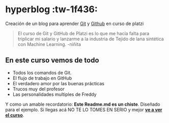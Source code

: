 # hyperblog :tw-1f436:
Creación de un blog para aprender [Git](http://https://git-scm.com/ "Git") y [Github](http://https://github.com/ "Github") en curso de platzi
> El curso de Git y GitHub de Platzi es lo que me hacía falta para triplicar mi salario y lanzarme a la industria de Tejido de lana sintética con Machine Learning.
> -niñita

## En este curso vemos de todo
- Todos los comandos de Git.
- El flujo de trabajo en GitHub
- El verdadero amor por las buenas prácticas
- Trucos muy del profesor
- Las personalidades multiples de Freddy

Y como un amable recordatorio: **Este Readme.md es un chiste**. Diseñado para el ejemplo. Si llegas acá NO TE LO TOMES EN SERIO y mejor [**ve a ver el curso**](https://platzi.com/cursos/git-github/ "ve a ver el curso").

